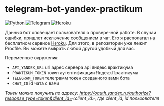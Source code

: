 # telegram-bot-yandex-practikum  
[![Python](https://img.shields.io/badge/-Python-464646?style=flat-square&logo=Python)](https://www.python.org/)
[![Telegram](https://img.shields.io/badge/-Telegram-464646?style=flat-square&logo=Telegram)](https://pypi.org/project/python-telegram-bot/)
[![Heroku](https://img.shields.io/badge/-Heroku-464646?style=flat-square&logo=Heroku)](https://www.heroku.com/)

Данный бот оповещает пользователя о проверенной работе. В случаи ошибки, пришлет исключение сообщением в чат.
Его я располагал на бесплатном сервисе [Heroku](https://www.heroku.com/). Для этого, в репозитории уже лежит Procfile. Вы можете выбрать любой другой удобный для вас.

Переменные окружения:  
* `API_YANDEX_URL`  url адрес сервера api яндекс практикума
* `PRAKTIKUM_TOKEN` токен аутентификации Яндекс.Практикума
* `TELEGRAM_TOKEN`  телеграмм токен созданного вами бота
* `CHAT_ID`         id чата с вами

*Токен можно получить по адресу: https://oauth.yandex.ru/authorize?response_type=token&client_id=<client_id>, где client_id, id пользователя*


